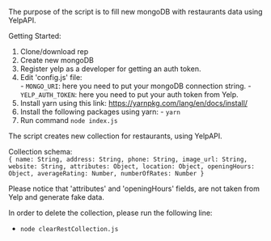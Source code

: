 The purpose of the script is to fill new mongoDB with restaurants data using YelpAPI.


Getting Started:  
  1. Clone/download rep  
  2. Create new mongoDB  
  3. Register yelp as a developer for getting an auth token.
  4. Edit 'config.js' file:  
    - `MONGO_URI`: here you need to put your mongoDB connection string.
    - `YELP_AUTH_TOKEN`: here you need to put your auth token from Yelp.
  5. Install yarn using this link: https://yarnpkg.com/lang/en/docs/install/
  6. Install the following packages using yarn: 
  	- `yarn`
  7. Run command `node index.js`



The script creates new collection for restaurants, using YelpAPI.    
    
Collection schema:   
    ```{
      name: String,
      address: String,
      phone: String,
      image_url: String,
      website: String,
      attributes: Object,
      location: Object,
      openingHours: Object,
      averageRating: Number,
      numberOfRates: Number
    }
    ```

Please notice that 'attributes' and 'openingHours' fields, are not taken from Yelp and generate fake data.

In order to delete the collection, please run the following line:  
  - `node clearRestCollection.js`